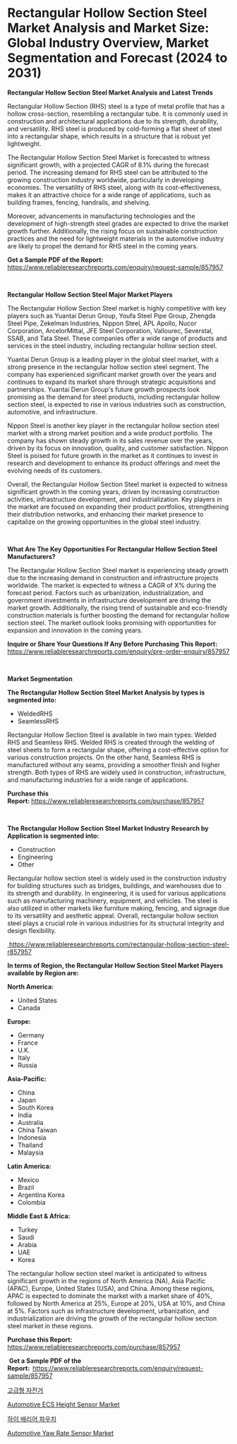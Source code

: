 <p><h1>Rectangular Hollow Section Steel Market Analysis and Market Size: Global Industry Overview, Market Segmentation and Forecast (2024 to 2031)</h1></p><p><strong>Rectangular Hollow Section Steel Market Analysis and Latest Trends</strong></p>
<p><p>Rectangular Hollow Section (RHS) steel is a type of metal profile that has a hollow cross-section, resembling a rectangular tube. It is commonly used in construction and architectural applications due to its strength, durability, and versatility. RHS steel is produced by cold-forming a flat sheet of steel into a rectangular shape, which results in a structure that is robust yet lightweight.</p><p>The Rectangular Hollow Section Steel Market is forecasted to witness significant growth, with a projected CAGR of 8.1% during the forecast period. The increasing demand for RHS steel can be attributed to the growing construction industry worldwide, particularly in developing economies. The versatility of RHS steel, along with its cost-effectiveness, makes it an attractive choice for a wide range of applications, such as building frames, fencing, handrails, and shelving.</p><p>Moreover, advancements in manufacturing technologies and the development of high-strength steel grades are expected to drive the market growth further. Additionally, the rising focus on sustainable construction practices and the need for lightweight materials in the automotive industry are likely to propel the demand for RHS steel in the coming years.</p></p>
<p><strong>Get a Sample PDF of the Report:&nbsp;</strong> <a href="https://www.reliableresearchreports.com/enquiry/request-sample/857957">https://www.reliableresearchreports.com/enquiry/request-sample/857957</a></p>
<p>&nbsp;</p>
<p><strong>Rectangular Hollow Section Steel Major Market Players</strong></p>
<p><p>The Rectangular Hollow Section Steel market is highly competitive with key players such as Yuantai Derun Group, Youfa Steel Pipe Group, Zhengda Steel Pipe, Zekelman Industries, Nippon Steel, APL Apollo, Nucor Corporation, ArcelorMittal, JFE Steel Corporation, Vallourec, Severstal, SSAB, and Tata Steel. These companies offer a wide range of products and services in the steel industry, including rectangular hollow section steel.</p><p>Yuantai Derun Group is a leading player in the global steel market, with a strong presence in the rectangular hollow section steel segment. The company has experienced significant market growth over the years and continues to expand its market share through strategic acquisitions and partnerships. Yuantai Derun Group's future growth prospects look promising as the demand for steel products, including rectangular hollow section steel, is expected to rise in various industries such as construction, automotive, and infrastructure.</p><p>Nippon Steel is another key player in the rectangular hollow section steel market with a strong market position and a wide product portfolio. The company has shown steady growth in its sales revenue over the years, driven by its focus on innovation, quality, and customer satisfaction. Nippon Steel is poised for future growth in the market as it continues to invest in research and development to enhance its product offerings and meet the evolving needs of its customers.</p><p>Overall, the Rectangular Hollow Section Steel market is expected to witness significant growth in the coming years, driven by increasing construction activities, infrastructure development, and industrialization. Key players in the market are focused on expanding their product portfolios, strengthening their distribution networks, and enhancing their market presence to capitalize on the growing opportunities in the global steel industry.</p></p>
<p>&nbsp;</p>
<p><strong>What Are The Key Opportunities For Rectangular Hollow Section Steel Manufacturers?</strong></p>
<p><p>The Rectangular Hollow Section Steel market is experiencing steady growth due to the increasing demand in construction and infrastructure projects worldwide. The market is expected to witness a CAGR of X% during the forecast period. Factors such as urbanization, industrialization, and government investments in infrastructure development are driving the market growth. Additionally, the rising trend of sustainable and eco-friendly construction materials is further boosting the demand for rectangular hollow section steel. The market outlook looks promising with opportunities for expansion and innovation in the coming years.</p></p>
<p><strong>Inquire or Share Your Questions If Any Before Purchasing This Report:</strong> <a href="https://www.reliableresearchreports.com/enquiry/pre-order-enquiry/857957">https://www.reliableresearchreports.com/enquiry/pre-order-enquiry/857957</a></p>
<p>&nbsp;</p>
<p><strong>Market Segmentation</strong></p>
<p><strong>The Rectangular Hollow Section Steel Market Analysis by types is segmented into:</strong></p>
<p><ul><li>WeldedRHS</li><li>SeamlessRHS</li></ul></p>
<p><p>Rectangular Hollow Section Steel is available in two main types: Welded RHS and Seamless RHS. Welded RHS is created through the welding of steel sheets to form a rectangular shape, offering a cost-effective option for various construction projects. On the other hand, Seamless RHS is manufactured without any seams, providing a smoother finish and higher strength. Both types of RHS are widely used in construction, infrastructure, and manufacturing industries for a wide range of applications.</p></p>
<p><strong>Purchase this Report:&nbsp;</strong><a href="https://www.reliableresearchreports.com/purchase/857957">https://www.reliableresearchreports.com/purchase/857957</a></p>
<p>&nbsp;</p>
<p><strong>The Rectangular Hollow Section Steel Market Industry Research by Application is segmented into:</strong></p>
<p><ul><li>Construction</li><li>Engineering</li><li>Other</li></ul></p>
<p><p>Rectangular hollow section steel is widely used in the construction industry for building structures such as bridges, buildings, and warehouses due to its strength and durability. In engineering, it is used for various applications such as manufacturing machinery, equipment, and vehicles. The steel is also utilized in other markets like furniture making, fencing, and signage due to its versatility and aesthetic appeal. Overall, rectangular hollow section steel plays a crucial role in various industries for its structural integrity and design flexibility.</p></p>
<p><a href="https://www.reliableresearchreports.com/rectangular-hollow-section-steel-r857957">&nbsp;https://www.reliableresearchreports.com/rectangular-hollow-section-steel-r857957</a></p>
<p><strong>In terms of Region, the Rectangular Hollow Section Steel Market Players available by Region are:</strong></p>
<p>
    <p> <strong> North America: </strong>
        <ul>
            <li>United States</li>
            <li>Canada</li>
        </ul>
        </p> 
    <p> <strong> Europe: </strong>
        <ul>
            <li>Germany</li>
            <li>France</li>
            <li>U.K.</li>
            <li>Italy</li>
            <li>Russia</li>
        </ul>
        </p> 
    <p> <strong> Asia-Pacific: </strong>
        <ul>
            <li>China</li>
            <li>Japan</li>
            <li>South Korea</li>
            <li>India</li>
            <li>Australia</li>
            <li>China Taiwan</li>
            <li>Indonesia</li>
            <li>Thailand</li>
            <li>Malaysia</li>
        </ul>
        </p> 
    <p> <strong> Latin America: </strong>
        <ul>
            <li>Mexico</li>
            <li>Brazil</li>
            <li>Argentina Korea</li>
            <li>Colombia</li>
        </ul>
        </p> 
    <p> <strong> Middle East & Africa: </strong>
        <ul>
            <li>Turkey</li>
            <li>Saudi</li>
            <li>Arabia</li>
            <li>UAE</li>
            <li>Korea</li>
        </ul>
    </p>
    </p>
<p><p>The rectangular hollow section steel market is anticipated to witness significant growth in the regions of North America (NA), Asia Pacific (APAC), Europe, United States (USA), and China. Among these regions, APAC is expected to dominate the market with a market share of 40%, followed by North America at 25%, Europe at 20%, USA at 10%, and China at 5%. Factors such as infrastructure development, urbanization, and industrialization are driving the growth of the rectangular hollow section steel market in these regions.</p></p>
<p><strong>Purchase this Report: </strong><a href="https://www.reliableresearchreports.com/purchase/857957">https://www.reliableresearchreports.com/purchase/857957</a></p>
<p>&nbsp;<strong>Get a Sample PDF of the Report:&nbsp;&nbsp;</strong><a href="https://www.reliableresearchreports.com/enquiry/request-sample/857957">https://www.reliableresearchreports.com/enquiry/request-sample/857957</a></p>
<p><strong></strong></p>
<p><p><a href="https://github.com/msujons1512/Market-Research-Report-List-1/blob/main/3795059117356.md">고급형 자전거</a></p><p><a href="https://github.com/brendafegmorris532/Market-Research-Report-List-1/blob/main/automotive-ecs-height-sensor-market.md">Automotive ECS Height Sensor Market</a></p><p><a href="https://github.com/admichael111/Market-Research-Report-List-1/blob/main/4922309117355.md">하이 배리어 파우치</a></p><p><a href="https://github.com/zcbxbnir25/Market-Research-Report-List-1/blob/main/automotive-yaw-rate-sensor-market.md">Automotive Yaw Rate Sensor Market</a></p></p>